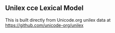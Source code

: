 Unilex cce Lexical Model
----------------------

This is built directly from Unicode.org unilex data at
https://github.com/unicode-org/unilex
